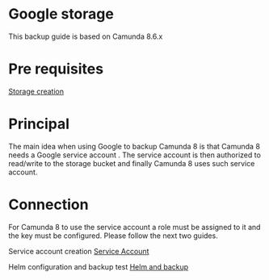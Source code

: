 # Google storage

This backup guide is based on Camunda 8.6.x

# Pre requisites


[Storage creation](GooglePrerequisite.md)




# Principal

The main idea when using Google to backup Camunda 8 is that Camunda 8  needs a Google service account . The service account is then authorized to read/write to the storage bucket and finally Camunda 8 uses such service account.



# Connection

For Camunda 8 to use the service account a role must be assigned to it and  the key must be configured.
Please follow the next two guides.

Service account creation [Service Account](serviceaccountcreation.md)

Helm configuration and backup test [Helm and backup](keyandhelm.md)
